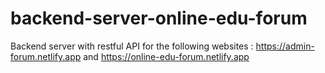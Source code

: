 # backend-server-online-edu-forum
Backend server with restful API for the following websites : https://admin-forum.netlify.app  and https://online-edu-forum.netlify.app
